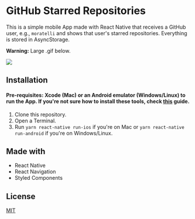 # GitHub Starred Repositories
This is a simple mobile App made with React Native that receives a GitHub user, e.g., ``moratelli`` and shows that user's starred repositories. Everything is stored in AsyncStorage.

**Warning:** Large .gif below.

![](app.gif)

## Installation

#### Pre-requisites: Xcode (Mac) or an Android emulator (Windows/Linux) to run the App. If you're not sure how to install these tools, check [this](https://docs.rocketseat.dev/ambiente-react-native/introducao) guide.

1. Clone this repository.
2. Open a Terminal.
3. Run ``yarn react-native run-ios`` if you're on Mac or ``yarn react-native run-android`` if you're on Windows/Linux.

## Made with

- React Native
- React Navigation
- Styled Components

## License

[MIT](https://choosealicense.com/licenses/mit/)
